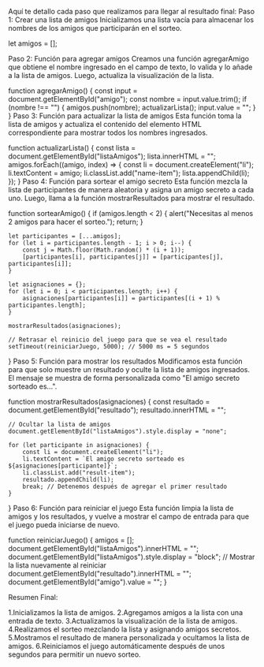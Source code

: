Aquí te detallo cada paso que realizamos para llegar al resultado final:
Paso 1: Crear una lista de amigos
Inicializamos una lista vacía para almacenar los nombres de los amigos que participarán en el sorteo.

let amigos = [];

Paso 2: Función para agregar amigos
Creamos una función agregarAmigo que obtiene el nombre ingresado en el campo de texto, lo valida y lo añade a la lista de amigos. Luego, actualiza la visualización de la lista.

function agregarAmigo() {
    const input = document.getElementById("amigo");
    const nombre = input.value.trim();
    if (nombre !== "") {
        amigos.push(nombre);
        actualizarLista();
        input.value = "";
    }     
}
Paso 3: Función para actualizar la lista de amigos
Esta función toma la lista de amigos y actualiza el contenido del elemento HTML correspondiente para mostrar todos los nombres ingresados.

function actualizarLista() {
    const lista = document.getElementById("listaAmigos");
    lista.innerHTML = "";
    amigos.forEach((amigo, index) => {
        const li = document.createElement("li");
        li.textContent = amigo;
        li.classList.add("name-item");
        lista.appendChild(li);
    });
}
Paso 4: Función para sortear el amigo secreto
Esta función mezcla la lista de participantes de manera aleatoria y asigna un amigo secreto a cada uno. Luego, llama a la función mostrarResultados para mostrar el resultado.

function sortearAmigo() {
    if (amigos.length < 2) {
        alert("Necesitas al menos 2 amigos para hacer el sorteo.");
        return;
    }

    let participantes = [...amigos];
    for (let i = participantes.length - 1; i > 0; i--) {
        const j = Math.floor(Math.random() * (i + 1));
        [participantes[i], participantes[j]] = [participantes[j], participantes[i]];
    }

    let asignaciones = {};
    for (let i = 0; i < participantes.length; i++) {
        asignaciones[participantes[i]] = participantes[(i + 1) % participantes.length];
    }

    mostrarResultados(asignaciones);

    // Retrasar el reinicio del juego para que se vea el resultado
    setTimeout(reiniciarJuego, 5000); // 5000 ms = 5 segundos
}
Paso 5: Función para mostrar los resultados
Modificamos esta función para que solo muestre un resultado y oculte la lista de amigos ingresados. El mensaje se muestra de forma personalizada como "El amigo secreto sorteado es...".

function mostrarResultados(asignaciones) {
    const resultado = document.getElementById("resultado");
    resultado.innerHTML = "";

    // Ocultar la lista de amigos
    document.getElementById("listaAmigos").style.display = "none";

    for (let participante in asignaciones) {
        const li = document.createElement("li");
        li.textContent = `El amigo secreto sorteado es ${asignaciones[participante]}`;
        li.classList.add("result-item");
        resultado.appendChild(li);
        break; // Detenemos después de agregar el primer resultado
    }
}
Paso 6: Función para reiniciar el juego
Esta función limpia la lista de amigos y los resultados, y vuelve a mostrar el campo de entrada para que el juego pueda iniciarse de nuevo.

function reiniciarJuego() {
    amigos = [];
    document.getElementById("listaAmigos").innerHTML = "";
    document.getElementById("listaAmigos").style.display = "block"; // Mostrar la lista nuevamente al reiniciar
    document.getElementById("resultado").innerHTML = "";
    document.getElementById("amigo").value = "";
}

Resumen Final:

1.Inicializamos la lista de amigos.
2.Agregamos amigos a la lista con una entrada de texto.
3.Actualizamos la visualización de la lista de amigos.
4.Realizamos el sorteo mezclando la lista y asignando amigos secretos.
5.Mostramos el resultado de manera personalizada y ocultamos la lista de amigos.
6.Reiniciamos el juego automáticamente después de unos segundos para permitir un nuevo sorteo.
